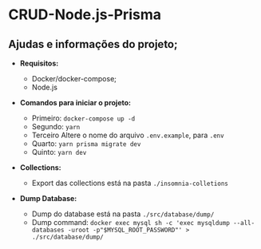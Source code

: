 # CRUD-Node.js-Prisma

## Ajudas e informações do projeto;

- **Requisitos:**
  - Docker/docker-compose;
  - Node.js


- **Comandos para iniciar o projeto:**

  - Primeiro: `docker-compose up -d`
  - Segundo: `yarn`
  - Terceiro Altere o nome do arquivo `.env.example`, para `.env`
  - Quarto: `yarn prisma migrate dev`
  - Quinto: `yarn dev`

- **Collections:**
  - Export das collections está na pasta `./insomnia-colletions`

- **Dump Database:**
  - Dump do database está na pasta `./src/database/dump/`
  - Dump command: `docker exec mysql sh -c 'exec mysqldump --all-databases -uroot -p"$MYSQL_ROOT_PASSWORD"' > ./src/database/dump/`
